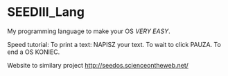 # SEEDIII_Lang
My programming language to make your OS *VERY EASY*. 

Speed tutorial:
To print a text:
NAPISZ your text.
To wait to click
PAUZA.
To end a OS 
KONIEC.

Website to similary project
http://seedos.scienceontheweb.net/
